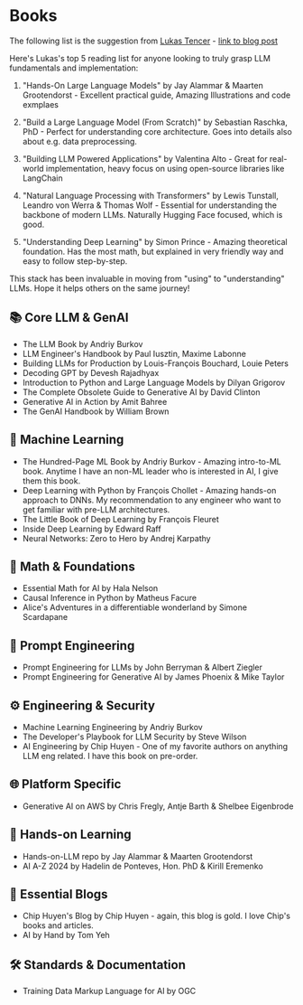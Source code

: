 # Books
The following list is the suggestion from [Lukas Tencer](https://www.linkedin.com/in/lukastencer/) - [link to blog post](https://www.linkedin.com/posts/lukastencer_ai-machinelearning-llm-activity-7275253370540498944-n60H?utm_source=share&utm_medium=member_desktop)

Here's Lukas's top 5 reading list for anyone looking to truly grasp LLM fundamentals and implementation:

1) "Hands-On Large Language Models" by Jay Alammar & Maarten Grootendorst - Excellent practical guide, Amazing Illustrations and code exmplaes

2) "Build a Large Language Model (From Scratch)" by Sebastian Raschka, PhD - Perfect for understanding core architecture. Goes into details also about e.g. data preprocessing.

3) "Building LLM Powered Applications" by Valentina Alto - Great for real-world implementation, heavy focus on using open-source libraries like LangChain

4) "Natural Language Processing with Transformers" by Lewis Tunstall, Leandro von Werra & Thomas Wolf - Essential for understanding the backbone of modern LLMs. Naturally Hugging Face focused, which is good.

5) "Understanding Deep Learning" by Simon Prince - Amazing theoretical foundation. Has the most math, but explained in very friendly way and easy to follow step-by-step.

This stack has been invaluable in moving from "using" to "understanding" LLMs. Hope it helps others on the same journey!


## 📚 Core LLM & GenAI

* The LLM Book by Andriy Burkov
* LLM Engineer's Handbook by Paul Iusztin, Maxime Labonne
* Building LLMs for Production by Louis-François Bouchard, Louie Peters
* Decoding GPT by Devesh Rajadhyax
* Introduction to Python and Large Language Models by Dilyan Grigorov
* The Complete Obsolete Guide to Generative AI by David Clinton
* Generative AI in Action by Amit Bahree
* The GenAI Handbook by William Brown

## 🔬 Machine Learning

* The Hundred-Page ML Book by Andriy Burkov - Amazing intro-to-ML book. Anytime I have an non-ML leader who is interested in AI, I give them this book.
* Deep Learning with Python by François Chollet - Amazing hands-on approach to DNNs. My recommendation to any engineer who want to get familiar with pre-LLM architectures.
* The Little Book of Deep Learning by François Fleuret
* Inside Deep Learning by Edward Raff
* Neural Networks: Zero to Hero by Andrej Karpathy

## 🧮 Math & Foundations

* Essential Math for AI by Hala Nelson
* Causal Inference in Python by Matheus Facure
* Alice's Adventures in a differentiable wonderland by Simone Scardapane

## 🎯 Prompt Engineering

* Prompt Engineering for LLMs by John Berryman & Albert Ziegler
* Prompt Engineering for Generative AI by James Phoenix & Mike Taylor

## ⚙️ Engineering & Security

* Machine Learning Engineering by Andriy Burkov
* The Developer's Playbook for LLM Security by Steve Wilson
* AI Engineering by Chip Huyen - One of my favorite authors on anything LLM eng related. I have this book on pre-order.

## 🌐 Platform Specific

* Generative AI on AWS by Chris Fregly, Antje Barth & Shelbee Eigenbrode

## 📱 Hands-on Learning

* Hands-on-LLM repo by Jay Alammar & Maarten Grootendorst
* AI A-Z 2024 by Hadelin de Ponteves, Hon. PhD & Kirill Eremenko

## 📝 Essential Blogs

* Chip Huyen's Blog by Chip Huyen - again, this blog is gold. I love Chip's books and articles.
* AI by Hand by Tom Yeh

## 🛠️ Standards & Documentation

* Training Data Markup Language for AI by OGC

